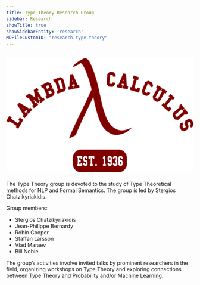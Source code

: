 ```yaml
---
title: Type Theory Research Group 
sidebar: Research
showTitle: true
showSidebarEntity: 'research'
MDFileCustomID: "research-type-theory"
---
```

![LAMBDA-CALCULUS](./pics/LAMBDA-CALCULUS-EST.-1936.png)
---

The Type Theory group is devoted to the study of Type Theoretical methods for NLP and Formal Semantics. The group is led by Stergios Chatzikyriakidis.

Group members:

-	Stergios Chatzikyriakidis
-	Jean-Philippe Bernardy
-	Robin Cooper
-	Staffan Larsson
-	Vlad Maraev 
-	Bill Noble

The group’s activities involve invited talks by prominent researchers in the field, organizing workshops on Type Theory and exploring connections between Type Theory and Probability and/or Machine Learning. 



